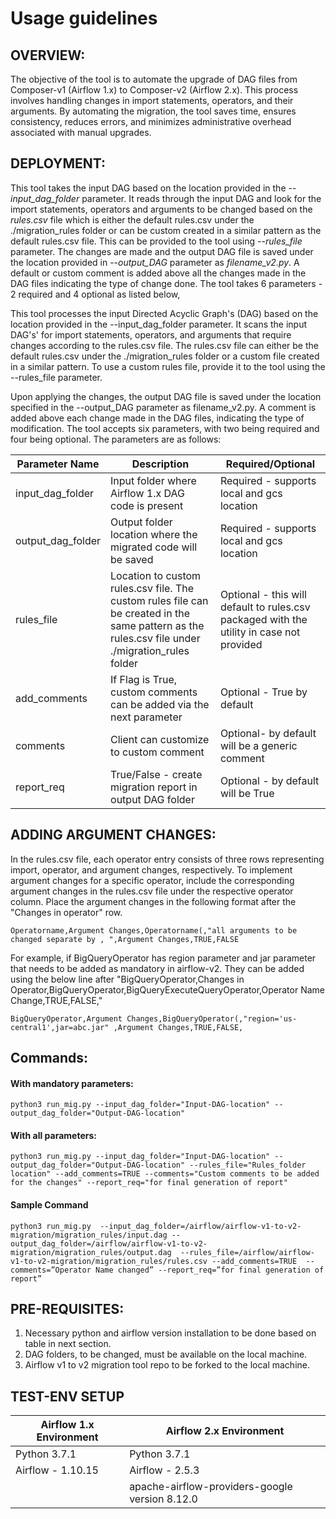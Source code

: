 # Usage guidelines


## OVERVIEW:

The objective of the tool is to automate the upgrade of DAG files from Composer-v1 (Airflow 1.x) to Composer-v2 
(Airflow 2.x). This process involves handling changes in import statements, operators, and their arguments. By automating 
the migration, the tool saves time, ensures consistency, reduces errors, and minimizes administrative overhead 
associated with manual upgrades.


## DEPLOYMENT:

This tool takes the input DAG based on the location provided in the --_input_dag_folder_ parameter. It reads 
through the input DAG and look for the import statements, operators and arguments to be changed based on the _rules.csv_ file 
which is either the default rules.csv under the ./migration_rules folder or can be custom created in a similar pattern as 
the default rules.csv file. This can be provided to the tool using --_rules_file_ parameter. The changes are made and the 
output DAG file is saved under the location provided in --_output_DAG_ parameter as _filename_v2.py_. A default or custom 
comment is added above all the changes made in the DAG files indicating the type of change done. The tool takes 6 
parameters - 2 required and 4 optional as listed below,

This tool processes the input Directed Acyclic Graph's (DAG) based on the location provided in the --input_dag_folder 
parameter. It scans the input DAG's' for import statements, operators, and arguments that require changes according to the 
rules.csv file. The rules.csv file can either be the default rules.csv under the ./migration_rules folder or a custom
file created in a similar pattern. To use a custom rules file, provide it to the tool using the --rules_file parameter.

Upon applying the changes, the output DAG file is saved under the location specified in the --output_DAG parameter as 
filename_v2.py. A comment is added above each change made in the DAG files, indicating the type of modification. The 
tool accepts six parameters, with two being required and four being optional. The parameters are as follows:

| Parameter Name    | Description                                                                                                                                      | Required/Optional                                                                        |
|-------------------|--------------------------------------------------------------------------------------------------------------------------------------------------|------------------------------------------------------------------------------------------|
| input_dag_folder  | Input folder where Airflow 1.x DAG code is present                                                                                               | Required - supports local and gcs location                                               |
| output_dag_folder | Output folder location where the migrated code will be saved                                                                                     | Required - supports local and gcs location                                               |
| rules_file        | Location to custom rules.csv file. The custom rules file can be created in the same pattern as the rules.csv file under ./migration_rules folder | Optional - this will default to rules.csv packaged with the utility in case not provided |
| add_comments      | If Flag is True, custom comments can be added via the next parameter                                                                             | Optional - True by default                                                               |
| comments          | Client can customize to custom comment                                                                                                           | Optional- by default will be a generic comment                                           |
| report_req        | True/False - create migration report in output DAG folder                                                                                        | Optional - by default will be True                                                       |


## ADDING ARGUMENT CHANGES:

In the rules.csv file, each operator entry consists of three rows representing import, operator, and argument changes, 
respectively. To implement argument changes for a specific operator, include the corresponding argument changes in the 
rules.csv file under the respective operator column. Place the argument changes in the following format after the 
"Changes in operator" row.

``` 
Operatorname,Argument Changes,Operatorname(,"all arguments to be changed separate by , ",Argument Changes,TRUE,FALSE 
```

For example, if BigQueryOperator has region parameter and jar parameter that needs to be added as mandatory in airflow-v2. 
They can be added using the below line after "BigQueryOperator,Changes in Operator,BigQueryOperator,BigQueryExecuteQueryOperator,Operator Name Change,TRUE,FALSE,"

```
BigQueryOperator,Argument Changes,BigQueryOperator(,"region='us-central1',jar=abc.jar" ,Argument Changes,TRUE,FALSE,
```

## Commands:

#### With mandatory parameters: 

``` 
python3 run_mig.py --input_dag_folder="Input-DAG-location" --output_dag_folder="Output-DAG-location" 
```

#### With all parameters: 

```` 
python3 run_mig.py --input_dag_folder="Input-DAG-location" --output_dag_folder="Output-DAG-location" --rules_file="Rules_folder location" --add_comments=TRUE --comments="Custom comments to be added for the changes" --report_req="for final generation of report"
````

#### Sample Command

```
python3 run_mig.py  --input_dag_folder=/airflow/airflow-v1-to-v2-migration/migration_rules/input.dag --output_dag_folder=/airflow/airflow-v1-to-v2-migration/migration_rules/output.dag  --rules_file=/airflow/airflow-v1-to-v2-migration/migration_rules/rules.csv --add_comments=TRUE  --comments=”Operator Name changed” --report_req=”for final generation of report”
```


## PRE-REQUISITES: 

1. Necessary python and airflow version installation to be done based on table in next section.
2. DAG folders, to be changed, must be available on the local machine.
3. Airflow v1 to v2 migration tool repo to be forked to the local machine.


## TEST-ENV SETUP

| Airflow 1.x Environment | Airflow 2.x Environment                        |
|-------------------------|------------------------------------------------|
| Python 3.7.1            | Python 3.7.1                                   |
| Airflow - 1.10.15       | Airflow - 2.5.3                                |
|                         | apache-airflow-providers-google version 8.12.0 |

